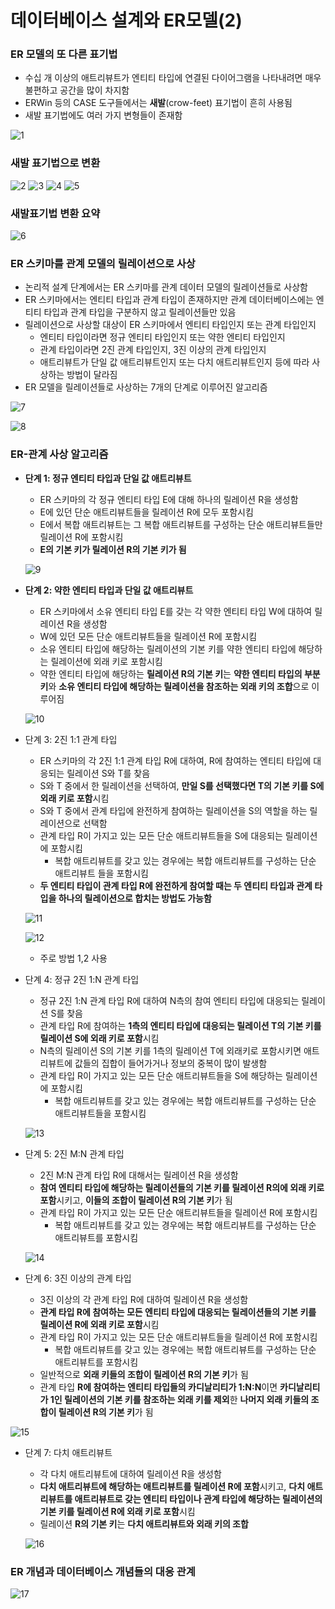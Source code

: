# 데이터베이스 설계와 ER모델(2)

### ER 모델의 또 다른 표기법

- 수십 개 이상의 애트리뷰트가 엔티티 타입에 연결된 다이어그램을 나타내려면 매우 불편하고 공간을 많이 차지함
- ERWin 등의 CASE 도구들에서는  **새발**(crow-feet)  표기법이 흔히 사용됨
- 새발 표기법에도 여러 가지 변형들이 존재함

![1](https://user-images.githubusercontent.com/77624879/163014314-4acfd7f6-d27b-4640-81f7-e9a8dda1c4fd.png)

### 새발 표기법으로 변환

![2](https://user-images.githubusercontent.com/77624879/163014319-82914cc4-839f-42fd-89da-aabc4fcfe74a.jpg)
![3](https://user-images.githubusercontent.com/77624879/163014320-a1cb7651-ec4e-4efe-b382-d54db4e76287.jpg)
![4](https://user-images.githubusercontent.com/77624879/163014322-df40f443-67ec-48c2-803e-4c6b3e629ba1.jpg)
![5](https://user-images.githubusercontent.com/77624879/163014323-b1f18387-e62e-4918-aa7a-22a8003726c9.jpg)

### 새발표기법 변환 요약

![6](https://user-images.githubusercontent.com/77624879/163014324-0d900ff8-b0d9-46df-ba3a-fa5295ee02c7.jpg)

### ER 스키마를 관계 모델의 릴레이션으로 사상

- 논리적 설계 단계에서는 ER 스키마를 관계 데이터 모델의 릴레이션들로 사상함
- ER 스키마에서는 엔티티 타입과 관계 타입이 존재하지만 관계 데이터베이스에는 엔티티 타입과 관계 타입을 구분하지 않고 릴레이션들만 있음
- 릴레이션으로 사상할 대상이 ER 스키마에서 엔티티 타입인지 또는 관계 타입인지
    - 엔티티 타입이라면 정규 엔티티 타입인지 또는 약한 엔티티 타입인지
    - 관계 타입이라면 2진 관계 타입인지, 3진 이상의 관계 타입인지
    - 애트리뷰트가 단일 값 애트리뷰트인지 또는 다치 애트리뷰트인지 등에 따라 사상하는 방법이 달라짐
- ER 모델을 릴레이션들로 사상하는 7개의 단계로 이루어진 알고리즘

![7](https://user-images.githubusercontent.com/77624879/163014326-1d7d1722-5bad-4964-b779-6432e1eca7df.jpg)

![8](https://user-images.githubusercontent.com/77624879/163014328-225edbd0-89d6-4ff8-9e7b-050c7e760420.png)

### ER-관계 사상 알고리즘

- **단계 1: 정규 엔티티 타입과 단일 값 애트리뷰트**
    - ER 스키마의 각 정규 엔티티 타입 E에 대해 하나의 릴레이션 R을 생성함
    - E에 있던 단순 애트리뷰트들을 릴레이션 R에 모두 포함시킴
    - E에서 복합 애트리뷰트는 그 복합 애트리뷰트를 구성하는 단순 애트리뷰트들만 릴레이션 R에 포함시킴
    - **E의 기본 키가 릴레이션 R의 기본 키가 됨**
    
    ![9](https://user-images.githubusercontent.com/77624879/163014330-dfe4a122-325c-4d35-89d1-0f4492f5a7fe.png)
    

- **단계 2: 약한 엔티티 타입과 단일 값 애트리뷰트**
    - ER 스키마에서 소유 엔티티 타입 E를 갖는 각 약한 엔티티 타입 W에 대하여 릴레이션 R을 생성함
    - W에 있던 모든 단순 애트리뷰트들을 릴레이션 R에 포함시킴
    - 소유 엔티티 타입에 해당하는 릴레이션의 기본 키를 약한 엔티티 타입에 해당하는 릴레이션에 외래 키로 포함시킴
    - 약한 엔티티 타입에 해당하는 **릴레이션 R의 기본 키**는 **약한 엔티티 타입의 부분 키**와 **소유 엔티티 타입에 해당하는 릴레이션을 참조하는 외래 키의 조합**으로 이루어짐
    
    ![10](https://user-images.githubusercontent.com/77624879/163014333-65a8a1b0-ba42-43a3-b595-80d8bb79e0c8.png)
    
- 단계 3: 2진 1:1 관계 타입
    - ER 스키마의 각 2진 1:1 관계 타입 R에 대하여, R에 참여하는 엔티티 타입에 대응되는 릴레이션 S와 T를 찾음
    - S와 T 중에서 한 릴레이션을 선택하여, **만일 S를 선택했다면 T의 기본 키를 S에 외래 키로 포함**시킴
    - S와 T 중에서 관계 타입에 완전하게 참여하는 릴레이션을 S의 역할을 하는 릴레이션으로 선택함
    - 관계 타입 R이 가지고 있는 모든 단순 애트리뷰트들을 S에 대응되는 릴레이션에 포함시킴
        - 복합 애트리뷰트를 갖고 있는 경우에는 복합 애트리뷰트를 구성하는 단순 애트리뷰트 들을 포함시킴
    - **두 엔티티 타입이 관계 타입 R에 완전하게 참여할 때는 두 엔티티 타입과 관계 타입을 하나의 릴레이션으로 합치는 방법도 가능함**
    
    ![11](https://user-images.githubusercontent.com/77624879/163014337-dddeca65-3493-4e50-932b-79d3fd325374.png)
    
    ![12](https://user-images.githubusercontent.com/77624879/163014341-ce6d5e62-6b66-479d-afd5-7e0e1a8d1115.png)
    
    - 주로 방법 1,2 사용

- 단계 4: 정규 2진 1:N 관계 타입
    - 정규 2진 1:N 관계 타입 R에 대하여 N측의 참여 엔티티 타입에 대응되는 릴레이션 S를 찾음
    - 관계 타입 R에 참여하는 **1측의 엔티티 타입에 대응되는 릴레이션 T의 기본 키를 릴레이션 S에 외래 키로 포함**시킴
    - N측의 릴레이션 S의 기본 키를 1측의 릴레이션 T에 외래키로 포함시키면 애트리뷰트에 값들의 집합이 들어가거나 정보의 중복이 많이 발생함
    - 관계 타입 R이 가지고 있는 모든 단순 애트리뷰트들을 S에 해당하는 릴레이션에 포함시킴
        - 복합 애트리뷰트를 갖고 있는 경우에는 복합 애트리뷰트를 구성하는 단순 애트리뷰트들을 포함시킴
    
   ![13](https://user-images.githubusercontent.com/77624879/163014344-54f8902b-bbf7-4973-889c-d1079f3329d3.png)
    
- 단계 5: 2진 M:N 관계 타입
    - 2진 M:N 관계 타입 R에 대해서는 릴레이션 R을 생성함
    - **참여 엔티티 타입에 해당하는 릴레이션들의 기본 키를 릴레이션 R의에 외래 키로 포함**시키고, **이들의 조합이 릴레이션 R의 기본 키**가 됨
    - 관계 타입 R이 가지고 있는 모든 단순 애트리뷰트들을 릴레이션 R에 포함시킴
        - 복합 애트리뷰트를 갖고 있는 경우에는 복합 애트리뷰트를 구성하는 단순 애트리뷰트를 포함시킴
    
    ![14](https://user-images.githubusercontent.com/77624879/163014346-6deb34ce-28dd-4199-a172-cf8e1b3a6a29.png)
    

- 단계 6: 3진 이상의 관계 타입
    - 3진 이상의 각 관계 타입 R에 대하여 릴레이션 R을 생성함
    - **관계 타입 R에 참여하는 모든 엔티티 타입에 대응되는 릴레이션들의 기본 키를 릴레이션 R에 외래 키로 포함**시킴
    - 관계 타입 R이 가지고 있는 모든 단순 애트리뷰트들을 릴레이션 R에 포함시킴
        - 복합 애트리뷰트를 갖고 있는 경우에는 복합 애트리뷰트를 구성하는 단순 애트리뷰트를 포함시킴
    - 일반적으로 **외래 키들의 조합이 릴레이션 R의 기본 키**가 됨
    - 관계 타입 **R에 참여하는 엔티티 타입들의 카디날리티가 1:N:N**이면 **카디날리티가 1인 릴레이션의 기본 키를 참조하는 외래 키를 제외**한 **나머지 외래 키들의 조합이 릴레이션 R의 기본 키**가 됨

![15](https://user-images.githubusercontent.com/77624879/163014349-965c13bf-c78b-46ac-9501-793b290dfb69.png)

- 단계 7: 다치 애트리뷰트
    - 각 다치 애트리뷰트에 대하여 릴레이션 R을 생성함
    - **다치 애트리뷰트에 해당하는 애트리뷰트를 릴레이션 R에 포함**시키고, **다치 애트리뷰트를 애트리뷰트로 갖는 엔티티 타입이나 관계 타입에 해당하는 릴레이션의 기본 키를 릴레이션 R에 외래 키로 포함**시킴
    - 릴레이션 **R의 기본 키**는 **다치 애트리뷰트와 외래 키의 조합**
    
    ![16](https://user-images.githubusercontent.com/77624879/163014353-fc5c3f80-f24f-4347-ac0a-677f3074c5ec.png)
    

### ER 개념과 데이터베이스 개념들의 대응 관계
![17](https://user-images.githubusercontent.com/77624879/163014356-c04a1021-dc3e-4640-b701-d0fac2e73306.png)
